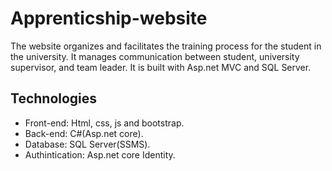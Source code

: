 # Apprenticship-website
The website organizes and facilitates the training process for the student in the university. It manages communication between student, university supervisor, and team leader. It is built with Asp.net MVC and SQL Server.
## Technologies
* Front-end: Html, css, js and bootstrap.
* Back-end: C#(Asp.net core).
* Database: SQL Server(SSMS).
* Authintication: Asp.net core Identity.
